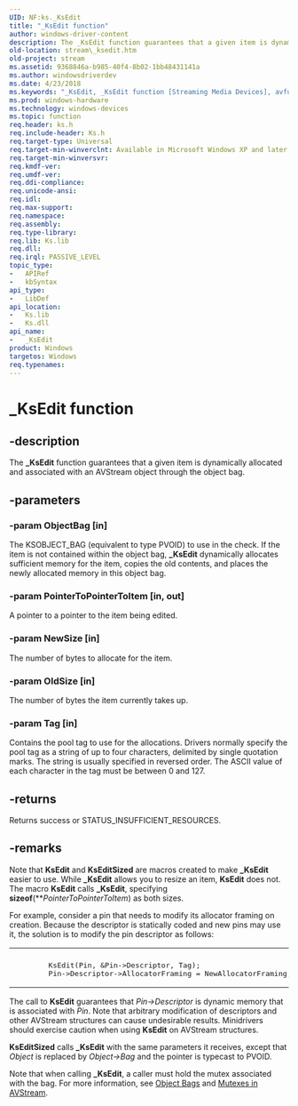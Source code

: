 ```yaml
---
UID: NF:ks._KsEdit
title: "_KsEdit function"
author: windows-driver-content
description: The _KsEdit function guarantees that a given item is dynamically allocated and associated with an AVStream object through the object bag.
old-location: stream\_ksedit.htm
old-project: stream
ms.assetid: 9368846a-b985-40f4-8b02-1bb48431141a
ms.author: windowsdriverdev
ms.date: 4/23/2018
ms.keywords: "_KsEdit, _KsEdit function [Streaming Media Devices], avfunc_1e902412-8322-4155-9fdb-dfc0fa1b6b37.xml, ks/_KsEdit, stream._ksedit"
ms.prod: windows-hardware
ms.technology: windows-devices
ms.topic: function
req.header: ks.h
req.include-header: Ks.h
req.target-type: Universal
req.target-min-winverclnt: Available in Microsoft Windows XP and later operating systems and DirectX 8.0 and later DirectX versions.
req.target-min-winversvr: 
req.kmdf-ver: 
req.umdf-ver: 
req.ddi-compliance: 
req.unicode-ansi: 
req.idl: 
req.max-support: 
req.namespace: 
req.assembly: 
req.type-library: 
req.lib: Ks.lib
req.dll: 
req.irql: PASSIVE_LEVEL
topic_type:
-	APIRef
-	kbSyntax
api_type:
-	LibDef
api_location:
-	Ks.lib
-	Ks.dll
api_name:
-	_KsEdit
product: Windows
targetos: Windows
req.typenames: 
---
```


# _KsEdit function


## -description


The <b>_KsEdit</b> function guarantees that a given item is dynamically allocated and associated with an AVStream object through the object bag.


## -parameters




### -param ObjectBag [in]

The KSOBJECT_BAG (equivalent to type PVOID) to use in the check. If the item is not contained within the object bag, <b>_KsEdit</b> dynamically allocates sufficient memory for the item, copies the old contents, and places the newly allocated memory in this object bag.


### -param PointerToPointerToItem [in, out]

A pointer to a pointer to the item being edited.


### -param NewSize [in]

The number of bytes to allocate for the item.


### -param OldSize [in]

The number of bytes the item currently takes up.


### -param Tag [in]

Contains the pool tag to use for the allocations. Drivers normally specify the pool tag as a string of up to four characters, delimited by single quotation marks. The string is usually specified in reversed order. The ASCII value of each character in the tag must be between 0 and 127.


## -returns



Returns success or STATUS_INSUFFICIENT_RESOURCES.




## -remarks



Note that <b>KsEdit</b> and <b>KsEditSized</b> are macros created to make <b>_KsEdit</b> easier to use. While <b>_KsEdit</b> allows you to resize an item, <b>KsEdit</b> does not. The macro <b>KsEdit</b> calls <b>_KsEdit</b>, specifying <b>sizeof</b>(**<i>PointerToPointerToItem</i>) as both sizes.

For example, consider a pin that needs to modify its allocator framing on creation. Because the descriptor is statically coded and new pins may use it, the solution is to modify the pin descriptor as follows:

<div class="code"><span codelanguage=""><table>
<tr>
<th></th>
</tr>
<tr>
<td>
<pre>        KsEdit(Pin, &amp;Pin-&gt;Descriptor, Tag);
        Pin-&gt;Descriptor-&gt;AllocatorFraming = NewAllocatorFraming;</pre>
</td>
</tr>
</table></span></div>
The call to <b>KsEdit</b> guarantees that <i>Pin-&gt;Descriptor </i>is dynamic memory that is associated with <i>Pin</i>. Note that arbitrary modification of descriptors and other AVStream structures can cause undesirable results. Minidrivers should exercise caution when using <b>KsEdit</b> on AVStream structures.

<b>KsEditSized</b> calls <b>_KsEdit</b> with the same parameters it receives, except that <i>Object</i> is replaced by <i>Object-&gt;Bag</i> and the pointer is typecast to PVOID.

Note that when calling <b>_KsEdit</b>, a caller must hold the mutex associated with the bag. For more information, see <a href="https://msdn.microsoft.com/b7ee5756-1c79-4ead-9999-d13be9a0d3d9">Object Bags</a> and <a href="https://msdn.microsoft.com/011edaaa-7449-41c3-8cfb-0d319901af8b">Mutexes in AVStream</a>. 



